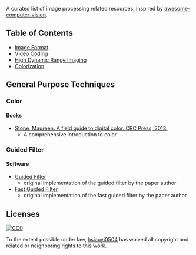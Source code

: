 
A curated list of image processing related resources, inspired by [awesome-computer-vision](https://github.com/jbhuang0604/awesome-computer-vision).

## Table of Contents
 - [Image Format](https://github.com/hsiaoyi0504/ImageProcessingTechniques/blob/master/imageFormat.md)
 - [Video Coding](https://github.com/hsiaoyi0504/ImageProcessingTechniques/blob/master/videoCoding.md)
 - [High Dynamic Range Imaging](https://github.com/hsiaoyi0504/ImageProcessingTechniques/blob/master/highDynamicRangeImaging.md)
 - [Colorization](https://github.com/hsiaoyi0504/ImageProcessingTechniques/blob/master/colorization.md)
 
## General Purpose Techniques
### Color
#### Books
 - [Stone, Maureen. A field guide to digital color. CRC Press, 2013.](https://books.google.com.tw/books?hl=zh-TW&lr=&id=02TOBQAAQBAJ&oi=fnd&pg=PP1&ots=t0Rm0mAccW&sig=rOTxqL6HaIZzwmUnCba4KJBJ0ZA&redir_esc=y#v=onepage&q&f=false)
 	+ A comprehensive introduction to color

### Guided Filter
#### Software
 - [Guided Filter](http://research.microsoft.com/en-us/um/people/kahe/eccv10/guided-filter-code-v1.rar)
 	+ original implementation of the guided filter by the paper author
 - [Fast Guided Filter](http://research.microsoft.com/en-us/um/people/kahe/eccv10/fast-guided-filter-code-v1.rar)
 	+ original implementation of the fast guided filter by the paper author

## Licenses

[![CC0](http://i.creativecommons.org/p/zero/1.0/88x31.png)](http://creativecommons.org/publicdomain/zero/1.0/)

To the extent possible under law, [hsiaoyi0504](https://github.com/hsiaoyi0504) has waived all copyright and related or neighboring rights to this work.
